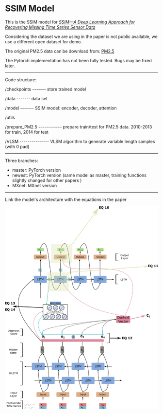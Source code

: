 # SSIM Model

This is the SSIM model for *[SSIM—A Deep Learning Approach for Recovering Missing Time Series Sensor Data](https://ieeexplore.ieee.org/document/8681112)*

Considering the dataset we are using in the paper is not public available, we use a different open dataset for demo. 

The original PM2.5 data can be download from: [PM2.5](https://archive.ics.uci.edu/ml/datasets/Beijing+PM2.5+Data)

The Pytorch implementation has not been fully tested.
Bugs may be fixed later.

***

Code structure:

/checkpoints ------- store trained model

/data        ------- data set

/model       ------- SSIM model: encoder, decoder, attention

/utils

/prepare_PM2.5 ------------ prepare train/test for PM2.5 data. 2010-2013 for train, 2014 for test

/VLSM --------------- VLSM algorithm to generate variable length samples (with 0 pad)

***
Three branches:
+ master: PyTorch version
+ newest: PyTorch version (same model as master, training functions slightly changed for other papers )
+ MXnet: MXnet version 

***
Link the model's architecture with the equations in the paper

![Explaination](Model.png "SSIM")
     
